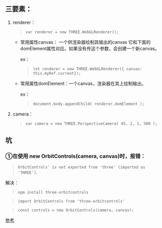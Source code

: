 ## 三要素：
1. renderer： 

   >`var renderer = new THREE.WebGLRenderer();`

   * 常用属性canvas： 一个供渲染器绘制其输出的canvas 它和下面的domElement属性对应。如果没有传这个参数，会创建一个新canvas。

        ex：
        >`let renderer = new THREE.WebGLRenderer({ canvas: this.myRef.current});`

    * 常用属性domElement：一个canvas，渲染器在其上绘制输出。

        ex：
        >`document.body.appendChild( renderer.domElement );`

2.  camera：

    >`var camera = new THREE.PerspectiveCamera( 45, 2, 1, 500 );`







## 坑

### ①在使用 new OrbitControls(camera, canvas)时，报错：
>`OrbitControls' is not exported from 'three' (imported as 'THREE')`.

解决： 
> `npm install three-orbitcontrols`

> `import OrbitControls from 'three-orbitcontrols'`

> `const controls = new OrbitControls(camera, canvas);`

[参考](https://www.npmjs.com/package/three-orbitcontrols "https://www.npmjs.com/package/three-orbitcontrols")